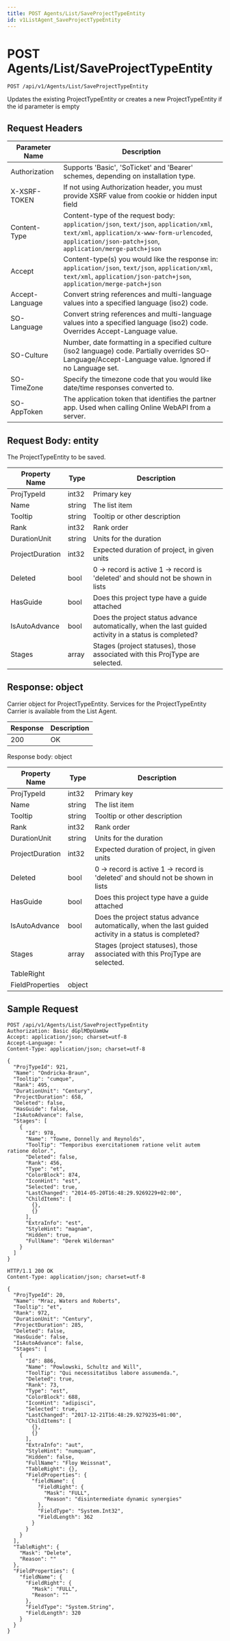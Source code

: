 ```yaml
---
title: POST Agents/List/SaveProjectTypeEntity
id: v1ListAgent_SaveProjectTypeEntity
---
```


# POST Agents/List/SaveProjectTypeEntity

```http
POST /api/v1/Agents/List/SaveProjectTypeEntity
```

Updates the existing ProjectTypeEntity or creates a new ProjectTypeEntity if the id parameter is empty








## Request Headers

| Parameter Name | Description |
|----------------|-------------|
| Authorization  | Supports 'Basic', 'SoTicket' and 'Bearer' schemes, depending on installation type. |
| X-XSRF-TOKEN   | If not using Authorization header, you must provide XSRF value from cookie or hidden input field |
| Content-Type | Content-type of the request body: `application/json`, `text/json`, `application/xml`, `text/xml`, `application/x-www-form-urlencoded`, `application/json-patch+json`, `application/merge-patch+json` |
| Accept         | Content-type(s) you would like the response in: `application/json`, `text/json`, `application/xml`, `text/xml`, `application/json-patch+json`, `application/merge-patch+json` |
| Accept-Language | Convert string references and multi-language values into a specified language (iso2) code. |
| SO-Language | Convert string references and multi-language values into a specified language (iso2) code. Overrides Accept-Language value. |
| SO-Culture | Number, date formatting in a specified culture (iso2 language) code. Partially overrides SO-Language/Accept-Language value. Ignored if no Language set. |
| SO-TimeZone | Specify the timezone code that you would like date/time responses converted to. |
| SO-AppToken | The application token that identifies the partner app. Used when calling Online WebAPI from a server. |

## Request Body: entity  

The ProjectTypeEntity to be saved. 

| Property Name | Type |  Description |
|----------------|------|--------------|
| ProjTypeId | int32 | Primary key |
| Name | string | The list item |
| Tooltip | string | Tooltip or other description |
| Rank | int32 | Rank order |
| DurationUnit | string | Units for the duration |
| ProjectDuration | int32 | Expected duration of project, in given units |
| Deleted | bool | 0 -&gt; record is active 1 -&gt; record is 'deleted' and should not be shown in lists |
| HasGuide | bool | Does this project type have a guide attached |
| IsAutoAdvance | bool | Does the project status advance automatically, when the last guided activity in a status is completed? |
| Stages | array | Stages (project statuses), those associated with this ProjType are selected. |


## Response: object

Carrier object for ProjectTypeEntity.
Services for the ProjectTypeEntity Carrier is available from the <see cref="T:SuperOffice.CRM.Services.IListAgent">List Agent</see>.

| Response | Description |
|----------------|-------------|
| 200 | OK |

Response body: object

| Property Name | Type |  Description |
|----------------|------|--------------|
| ProjTypeId | int32 | Primary key |
| Name | string | The list item |
| Tooltip | string | Tooltip or other description |
| Rank | int32 | Rank order |
| DurationUnit | string | Units for the duration |
| ProjectDuration | int32 | Expected duration of project, in given units |
| Deleted | bool | 0 -&gt; record is active 1 -&gt; record is 'deleted' and should not be shown in lists |
| HasGuide | bool | Does this project type have a guide attached |
| IsAutoAdvance | bool | Does the project status advance automatically, when the last guided activity in a status is completed? |
| Stages | array | Stages (project statuses), those associated with this ProjType are selected. |
| TableRight |  |  |
| FieldProperties | object |  |

## Sample Request

```http!
POST /api/v1/Agents/List/SaveProjectTypeEntity
Authorization: Basic dGplMDpUamUw
Accept: application/json; charset=utf-8
Accept-Language: *
Content-Type: application/json; charset=utf-8

{
  "ProjTypeId": 921,
  "Name": "Ondricka-Braun",
  "Tooltip": "cumque",
  "Rank": 495,
  "DurationUnit": "Century",
  "ProjectDuration": 658,
  "Deleted": false,
  "HasGuide": false,
  "IsAutoAdvance": false,
  "Stages": [
    {
      "Id": 978,
      "Name": "Towne, Donnelly and Reynolds",
      "ToolTip": "Temporibus exercitationem ratione velit autem ratione dolor.",
      "Deleted": false,
      "Rank": 456,
      "Type": "et",
      "ColorBlock": 874,
      "IconHint": "est",
      "Selected": true,
      "LastChanged": "2014-05-20T16:48:29.9269229+02:00",
      "ChildItems": [
        {},
        {}
      ],
      "ExtraInfo": "est",
      "StyleHint": "magnam",
      "Hidden": true,
      "FullName": "Derek Wilderman"
    }
  ]
}
```

```http_
HTTP/1.1 200 OK
Content-Type: application/json; charset=utf-8

{
  "ProjTypeId": 20,
  "Name": "Mraz, Waters and Roberts",
  "Tooltip": "et",
  "Rank": 972,
  "DurationUnit": "Century",
  "ProjectDuration": 285,
  "Deleted": false,
  "HasGuide": false,
  "IsAutoAdvance": false,
  "Stages": [
    {
      "Id": 886,
      "Name": "Powlowski, Schultz and Will",
      "ToolTip": "Qui necessitatibus labore assumenda.",
      "Deleted": true,
      "Rank": 73,
      "Type": "est",
      "ColorBlock": 688,
      "IconHint": "adipisci",
      "Selected": true,
      "LastChanged": "2017-12-21T16:48:29.9279235+01:00",
      "ChildItems": [
        {},
        {}
      ],
      "ExtraInfo": "aut",
      "StyleHint": "numquam",
      "Hidden": false,
      "FullName": "Floy Weissnat",
      "TableRight": {},
      "FieldProperties": {
        "fieldName": {
          "FieldRight": {
            "Mask": "FULL",
            "Reason": "disintermediate dynamic synergies"
          },
          "FieldType": "System.Int32",
          "FieldLength": 362
        }
      }
    }
  ],
  "TableRight": {
    "Mask": "Delete",
    "Reason": ""
  },
  "FieldProperties": {
    "fieldName": {
      "FieldRight": {
        "Mask": "FULL",
        "Reason": ""
      },
      "FieldType": "System.String",
      "FieldLength": 320
    }
  }
}
```